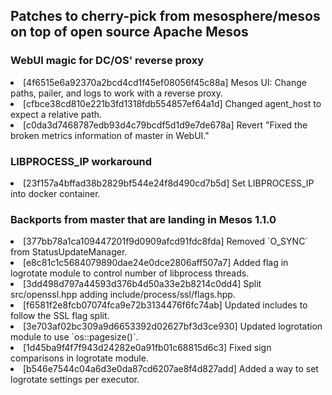<H2>Patches to cherry-pick from mesosphere/mesos on top of open source Apache Mesos</h2>
<H3>WebUI magic for DC/OS' reverse proxy</H3>
<li>[4f6515e6a92370a2bcd4cd1f45ef08056f45c88a] Mesos UI: Change paths, pailer, and logs to work with a reverse proxy.
<li>[cfbce38cd810e221b3fd1318fdb554857ef64a1d] Changed agent_host to expect a relative path.
<li>[c0da3d7468787edb93d4c79bcdf5d1d9e7de678a] Revert "Fixed the broken metrics information of master in WebUI."

<H3>LIBPROCESS_IP workaround</H3>
<li>[23f157a4bffad38b2829bf544e24f8d490cd7b5d] Set LIBPROCESS_IP into docker container.

<H3>Backports from master that are landing in Mesos 1.1.0</H3>
<li>[377bb78a1ca109447201f9d0909afcd91fdc8fda] Removed `O_SYNC` from StatusUpdateManager.
<li>[e8c81c1c5684079890dae24e0dce2806aff507a7] Added flag in logrotate module to control number of libprocess threads.
<li>[3dd498d797a44593d376b4d50a33e2b8214c0dd4] Split src/openssl.hpp adding include/process/ssl/flags.hpp.
<li>[f6581f2e8fcb07074fca9e72b3134476f6fc74ab] Updated includes to follow the SSL flag split.
<li>[3e703af02bc309a9d6653392d02627bf3d3ce930] Updated logrotation module to use `os::pagesize()`.
<li>[1d45ba9f4f7f943d24282e0a91fb01c68815d6c3] Fixed sign comparisons in logrotate module.
<li>[b546e7544c04a6d3e0da87cd6207ae8f4d827add] Added a way to set logrotate settings per executor.
